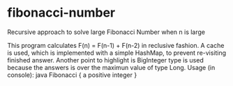 # fibonacci-number
Recursive approach to solve large Fibonacci Number when n is large

This program calculates F(n) = F(n-1) + F(n-2) in reclusive fashion.
A cache is used, which is implemented with a simple HashMap, to prevent
re-visiting finished answer. Another point to highlight is BigInteger type
is used because the answers is over the maximun value of type Long.
Usage (in console): java Fibonacci { a positive integer }